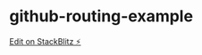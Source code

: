# github-routing-example

[Edit on StackBlitz ⚡️](https://stackblitz.com/edit/github-routing-example)